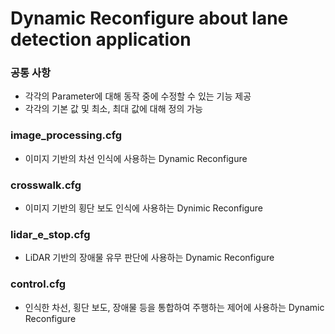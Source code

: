 # Dynamic Reconfigure about lane detection application

### 공통 사항
- 각각의 Parameter에 대해 동작 중에 수정할 수 있는 기능 제공
- 각각의 기본 값 및 최소, 최대 값에 대해 정의 가능

### image_processing.cfg
- 이미지 기반의 차선 인식에 사용하는 Dynamic Reconfigure

### crosswalk.cfg
- 이미지 기반의 횡단 보도 인식에 사용하는 Dynimic Reconfigure

### lidar_e_stop.cfg
- LiDAR 기반의 장애물 유무 판단에 사용하는 Dynamic Reconfigure

### control.cfg
- 인식한 차선, 횡단 보도, 장애물 등을 통합하여 주행하는 제어에 사용하는 Dynamic Reconfigure
